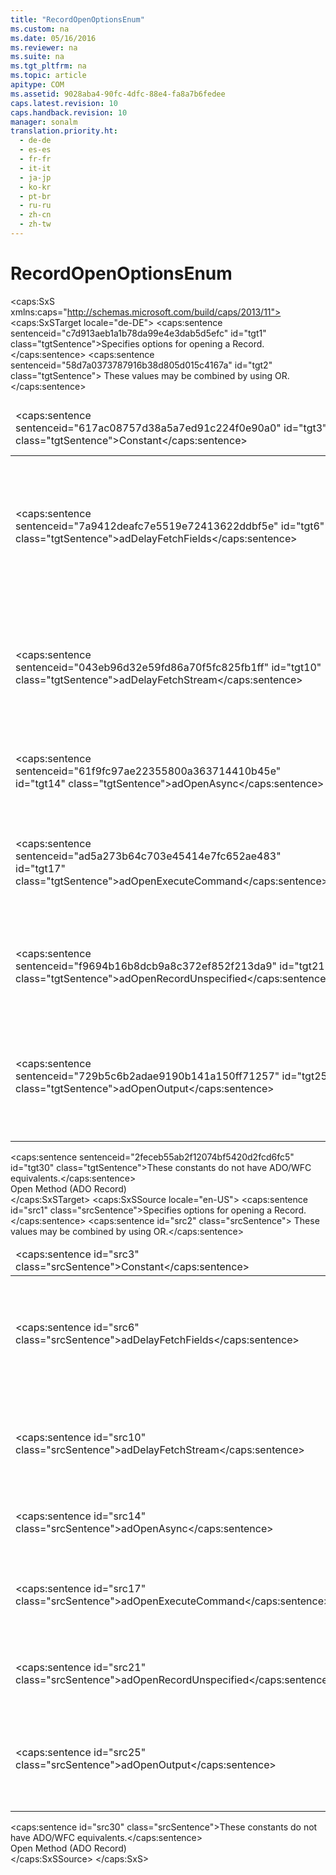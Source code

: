 ```yaml
---
title: "RecordOpenOptionsEnum"
ms.custom: na
ms.date: 05/16/2016
ms.reviewer: na
ms.suite: na
ms.tgt_pltfrm: na
ms.topic: article
apitype: COM
ms.assetid: 9028aba4-90fc-4dfc-88e4-fa8a7b6fedee
caps.latest.revision: 10
caps.handback.revision: 10
manager: sonalm
translation.priority.ht: 
  - de-de
  - es-es
  - fr-fr
  - it-it
  - ja-jp
  - ko-kr
  - pt-br
  - ru-ru
  - zh-cn
  - zh-tw
---
```

# RecordOpenOptionsEnum
<?xml version="1.0" encoding="utf-8"?>
<caps:SxS xmlns:caps="http://schemas.microsoft.com/build/caps/2013/11">
  <caps:SxSTarget locale="de-DE">
    <developerReferenceWithoutSyntaxDocument xsi:schemaLocation="http://ddue.schemas.microsoft.com/authoring/2003/5 http://dduestorage.blob.core.windows.net/ddueschema/developer.xsd" xmlns="http://ddue.schemas.microsoft.com/authoring/2003/5" xmlns:xlink="http://www.w3.org/1999/xlink" xmlns:xsi="http://www.w3.org/2001/XMLSchema-instance">
      <introduction>
        <para>
          <caps:sentence sentenceid="c7d913aeb1a1b78da99e4e3dab5d5efc" id="tgt1" class="tgtSentence">Specifies options for opening a <legacyLink xlink:href="db83ed2c-a8e3-460c-8682-64667e4d5d01">Record</legacyLink>.</caps:sentence>
          <caps:sentence sentenceid="58d7a0373787916b38d805d015c4167a" id="tgt2" class="tgtSentence"> These values may be combined by using OR.</caps:sentence>
        </para>
        <table>
          <thead>
            <tr>
              <TD>
                <para>
                  <caps:sentence sentenceid="617ac08757d38a5a7ed91c224f0e90a0" id="tgt3" class="tgtSentence">Constant</caps:sentence>
                </para>
              </TD>
              <TD>
                <para>
                  <caps:sentence sentenceid="2063c1608d6e0baf80249c42e2be5804" id="tgt4" class="tgtSentence">Value</caps:sentence>
                </para>
              </TD>
              <TD>
                <para>
                  <caps:sentence sentenceid="67daf92c833c41c95db874e18fcb2786" id="tgt5" class="tgtSentence">Description</caps:sentence>
                </para>
              </TD>
            </tr>
          </thead>
          <tbody>
            <tr>
              <TD>
                <para>
                  <legacyBold>
                    <caps:sentence sentenceid="7a9412deafc7e5519e72413622ddbf5e" id="tgt6" class="tgtSentence">adDelayFetchFields</caps:sentence>
                  </legacyBold>
                </para>
              </TD>
              <TD>
                <para>
                  <caps:sentence sentenceid="2c19da7a85d14d73f4f3c32213fb3ce4" id="tgt7" class="tgtSentence">0x8000</caps:sentence>
                </para>
              </TD>
              <TD>
                <para>
                  <caps:sentence sentenceid="5f8e477c1ce6681f049efa204996c593" id="tgt8" class="tgtSentence">Indicates to the provider that the fields associated with the <legacyBold>Record</legacyBold> need not be retrieved initially, but can be retrieved at the first attempt to access the field.</caps:sentence>
                  <caps:sentence sentenceid="79a0d44a7755a016b4e1ed54a4df33b4" id="tgt9" class="tgtSentence"> The default behavior, indicated by the absence of this flag, is to retrieve all the <legacyBold>Record</legacyBold> object fields.</caps:sentence>
                </para>
              </TD>
            </tr>
            <tr>
              <TD>
                <para>
                  <legacyBold>
                    <caps:sentence sentenceid="043eb96d32e59fd86a70f5fc825fb1ff" id="tgt10" class="tgtSentence">adDelayFetchStream</caps:sentence>
                  </legacyBold>
                </para>
              </TD>
              <TD>
                <para>
                  <caps:sentence sentenceid="53097f7414e99594ac5b8a15c3fc2fff" id="tgt11" class="tgtSentence">0x4000</caps:sentence>
                </para>
              </TD>
              <TD>
                <para>
                  <caps:sentence sentenceid="f008c537c9b802be8c4a0ed04399ac40" id="tgt12" class="tgtSentence">Indicates to the provider that the default stream associated with the <legacyBold>Record</legacyBold> need not be retrieved initially.</caps:sentence>
                  <caps:sentence sentenceid="5283f2a2fac4f83b7f41bd6eabfdc912" id="tgt13" class="tgtSentence"> The default behavior, indicated by the absence of this flag, is to retrieve the default stream associated with the <legacyBold>Record</legacyBold> object.</caps:sentence>
                </para>
              </TD>
            </tr>
            <tr>
              <TD>
                <para>
                  <legacyBold>
                    <caps:sentence sentenceid="61f9fc97ae22355800a363714410b45e" id="tgt14" class="tgtSentence">adOpenAsync</caps:sentence>
                  </legacyBold>
                </para>
              </TD>
              <TD>
                <para>
                  <caps:sentence sentenceid="77176f38a4aeb7cbc5591c30e3536bc2" id="tgt15" class="tgtSentence">0x1000</caps:sentence>
                </para>
              </TD>
              <TD>
                <para>
                  <caps:sentence sentenceid="c0824537aa74536b7c8bd4ebcaab817c" id="tgt16" class="tgtSentence">Indicates that the <legacyBold>Record</legacyBold> object is opened in asynchronous mode.</caps:sentence>
                </para>
              </TD>
            </tr>
            <tr>
              <TD>
                <para>
                  <legacyBold>
                    <caps:sentence sentenceid="ad5a273b64c703e45414e7fc652ae483" id="tgt17" class="tgtSentence">adOpenExecuteCommand</caps:sentence>
                  </legacyBold>
                </para>
              </TD>
              <TD>
                <para>
                  <caps:sentence sentenceid="7d391cf999fd4648a0975af64a61802d" id="tgt18" class="tgtSentence">0x10000</caps:sentence>
                </para>
              </TD>
              <TD>
                <para>
                  <caps:sentence sentenceid="3bb5dfad208c4d35f07dd2c7dab2dc0a" id="tgt19" class="tgtSentence">Indicates that the Source string contains command text that should be executed.</caps:sentence>
                  <caps:sentence sentenceid="b8ff895f682da19c657352df623a96a4" id="tgt20" class="tgtSentence"> This value is equivalent to the <legacyBold>adCmdText</legacyBold> option on <legacyBold>Recordset.Open</legacyBold>.</caps:sentence>
                </para>
              </TD>
            </tr>
            <tr>
              <TD>
                <para>
                  <legacyBold>
                    <caps:sentence sentenceid="f9694b16b8dcb9a8c372ef852f213da9" id="tgt21" class="tgtSentence">adOpenRecordUnspecified</caps:sentence>
                  </legacyBold>
                </para>
              </TD>
              <TD>
                <para>
                  <caps:sentence sentenceid="6bb61e3b7bce0931da574d19d1d82c88" id="tgt22" class="tgtSentence">-1</caps:sentence>
                </para>
              </TD>
              <TD>
                <para>
                  <caps:sentence sentenceid="f2519f5b2ce0ab7912c13b0af6ebf9f2" id="tgt23" class="tgtSentence">Default.</caps:sentence>
                  <caps:sentence sentenceid="3f0d016534faf9b866f8598a79d263ff" id="tgt24" class="tgtSentence"> Indicates no options are specified.</caps:sentence>
                </para>
              </TD>
            </tr>
            <tr>
              <TD>
                <para>
                  <legacyBold>
                    <caps:sentence sentenceid="729b5c6b2adae9190b141a150ff71257" id="tgt25" class="tgtSentence">adOpenOutput</caps:sentence>
                  </legacyBold>
                </para>
              </TD>
              <TD>
                <para>
                  <caps:sentence sentenceid="56cbd6e2f68ae6b54cc912a342e23117" id="tgt26" class="tgtSentence">0x800000</caps:sentence>
                </para>
              </TD>
              <TD>
                <para>
                  <caps:sentence sentenceid="3391938b8ddae7f06fd33ebe87453e1e" id="tgt27" class="tgtSentence">Indicates that if the source points to a node that contains an executable script (such as an .ASP page), then the opened <legacyBold>Record</legacyBold> will contain the results of the executed script.</caps:sentence>
                  <caps:sentence sentenceid="edbc668dcc87f02318f97088ec778a18" id="tgt28" class="tgtSentence"> This value is only valid with non-collection records.</caps:sentence>
                </para>
              </TD>
            </tr>
          </tbody>
        </table>
      </introduction>
      <section>
        <title>
          <caps:sentence sentenceid="a6dc3038423486f2c8833a3eba25ddab" id="tgt29" class="tgtSentence">ADO/WFC Equivalent</caps:sentence>
        </title>
        <content>
          <para>
            <caps:sentence sentenceid="2feceb55ab2f12074bf5420d2fcd6fc5" id="tgt30" class="tgtSentence">These constants do not have ADO/WFC equivalents.</caps:sentence>
          </para>
        </content>
      </section>
      <section>
        <title>
          <caps:sentence sentenceid="2f342d3be839cc5b67ae0de7d404b8e6" id="tgt31" class="tgtSentence">Applies To</caps:sentence>
        </title>
        <content>
          <para>
            <link xlink:href="ab79a623-88a9-40b6-a017-a658bf19b778">Open Method (ADO Record)</link>
          </para>
        </content>
      </section>
      <relatedTopics></relatedTopics>
    </developerReferenceWithoutSyntaxDocument>
  </caps:SxSTarget>
  <caps:SxSSource locale="en-US">
    <developerReferenceWithoutSyntaxDocument xsi:schemaLocation="http://ddue.schemas.microsoft.com/authoring/2003/5 http://dduestorage.blob.core.windows.net/ddueschema/developer.xsd" xmlns="http://ddue.schemas.microsoft.com/authoring/2003/5" xmlns:xlink="http://www.w3.org/1999/xlink" xmlns:xsi="http://www.w3.org/2001/XMLSchema-instance">
      <introduction>
        <para>
          <caps:sentence id="src1" class="srcSentence">Specifies options for opening a <legacyLink xlink:href="db83ed2c-a8e3-460c-8682-64667e4d5d01">Record</legacyLink>.</caps:sentence>
          <caps:sentence id="src2" class="srcSentence"> These values may be combined by using OR.</caps:sentence>
        </para>
        <table>
          <thead>
            <tr>
              <TD>
                <para>
                  <caps:sentence id="src3" class="srcSentence">Constant</caps:sentence>
                </para>
              </TD>
              <TD>
                <para>
                  <caps:sentence id="src4" class="srcSentence">Value</caps:sentence>
                </para>
              </TD>
              <TD>
                <para>
                  <caps:sentence id="src5" class="srcSentence">Description</caps:sentence>
                </para>
              </TD>
            </tr>
          </thead>
          <tbody>
            <tr>
              <TD>
                <para>
                  <legacyBold>
                    <caps:sentence id="src6" class="srcSentence">adDelayFetchFields</caps:sentence>
                  </legacyBold>
                </para>
              </TD>
              <TD>
                <para>
                  <caps:sentence id="src7" class="srcSentence">0x8000</caps:sentence>
                </para>
              </TD>
              <TD>
                <para>
                  <caps:sentence id="src8" class="srcSentence">Indicates to the provider that the fields associated with the <legacyBold>Record</legacyBold> need not be retrieved initially, but can be retrieved at the first attempt to access the field.</caps:sentence>
                  <caps:sentence id="src9" class="srcSentence"> The default behavior, indicated by the absence of this flag, is to retrieve all the <legacyBold>Record</legacyBold> object fields.</caps:sentence>
                </para>
              </TD>
            </tr>
            <tr>
              <TD>
                <para>
                  <legacyBold>
                    <caps:sentence id="src10" class="srcSentence">adDelayFetchStream</caps:sentence>
                  </legacyBold>
                </para>
              </TD>
              <TD>
                <para>
                  <caps:sentence id="src11" class="srcSentence">0x4000</caps:sentence>
                </para>
              </TD>
              <TD>
                <para>
                  <caps:sentence id="src12" class="srcSentence">Indicates to the provider that the default stream associated with the <legacyBold>Record</legacyBold> need not be retrieved initially.</caps:sentence>
                  <caps:sentence id="src13" class="srcSentence"> The default behavior, indicated by the absence of this flag, is to retrieve the default stream associated with the <legacyBold>Record</legacyBold> object.</caps:sentence>
                </para>
              </TD>
            </tr>
            <tr>
              <TD>
                <para>
                  <legacyBold>
                    <caps:sentence id="src14" class="srcSentence">adOpenAsync</caps:sentence>
                  </legacyBold>
                </para>
              </TD>
              <TD>
                <para>
                  <caps:sentence id="src15" class="srcSentence">0x1000</caps:sentence>
                </para>
              </TD>
              <TD>
                <para>
                  <caps:sentence id="src16" class="srcSentence">Indicates that the <legacyBold>Record</legacyBold> object is opened in asynchronous mode.</caps:sentence>
                </para>
              </TD>
            </tr>
            <tr>
              <TD>
                <para>
                  <legacyBold>
                    <caps:sentence id="src17" class="srcSentence">adOpenExecuteCommand</caps:sentence>
                  </legacyBold>
                </para>
              </TD>
              <TD>
                <para>
                  <caps:sentence id="src18" class="srcSentence">0x10000</caps:sentence>
                </para>
              </TD>
              <TD>
                <para>
                  <caps:sentence id="src19" class="srcSentence">Indicates that the Source string contains command text that should be executed.</caps:sentence>
                  <caps:sentence id="src20" class="srcSentence"> This value is equivalent to the <legacyBold>adCmdText</legacyBold> option on <legacyBold>Recordset.Open</legacyBold>.</caps:sentence>
                </para>
              </TD>
            </tr>
            <tr>
              <TD>
                <para>
                  <legacyBold>
                    <caps:sentence id="src21" class="srcSentence">adOpenRecordUnspecified</caps:sentence>
                  </legacyBold>
                </para>
              </TD>
              <TD>
                <para>
                  <caps:sentence id="src22" class="srcSentence">-1</caps:sentence>
                </para>
              </TD>
              <TD>
                <para>
                  <caps:sentence id="src23" class="srcSentence">Default.</caps:sentence>
                  <caps:sentence id="src24" class="srcSentence"> Indicates no options are specified.</caps:sentence>
                </para>
              </TD>
            </tr>
            <tr>
              <TD>
                <para>
                  <legacyBold>
                    <caps:sentence id="src25" class="srcSentence">adOpenOutput</caps:sentence>
                  </legacyBold>
                </para>
              </TD>
              <TD>
                <para>
                  <caps:sentence id="src26" class="srcSentence">0x800000</caps:sentence>
                </para>
              </TD>
              <TD>
                <para>
                  <caps:sentence id="src27" class="srcSentence">Indicates that if the source points to a node that contains an executable script (such as an .ASP page), then the opened <legacyBold>Record</legacyBold> will contain the results of the executed script.</caps:sentence>
                  <caps:sentence id="src28" class="srcSentence"> This value is only valid with non-collection records.</caps:sentence>
                </para>
              </TD>
            </tr>
          </tbody>
        </table>
      </introduction>
      <section>
        <title>
          <caps:sentence id="src29" class="srcSentence">ADO/WFC Equivalent</caps:sentence>
        </title>
        <content>
          <para>
            <caps:sentence id="src30" class="srcSentence">These constants do not have ADO/WFC equivalents.</caps:sentence>
          </para>
        </content>
      </section>
      <section>
        <title>
          <caps:sentence id="src31" class="srcSentence">Applies To</caps:sentence>
        </title>
        <content>
          <para>
            <link xlink:href="ab79a623-88a9-40b6-a017-a658bf19b778">Open Method (ADO Record)</link>
          </para>
        </content>
      </section>
      <relatedTopics></relatedTopics>
    </developerReferenceWithoutSyntaxDocument>
  </caps:SxSSource>
</caps:SxS>